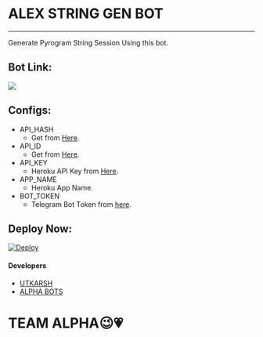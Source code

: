 # ALEX STRING GEN BOT


________

Generate Pyrogram String Session Using this bot.

## Bot Link:
<a href="https://t.me/session_genrobot"><img src="https://img.shields.io/badge/Telegram-Bot-blue.svg?logo=telegram"></a>

## Configs:
- API_HASH
  - Get from [Here](https://my.telegram.org).
- API_ID
  - Get from [Here](https://my.telegram.org).
- API_KEY
  - Heroku API Key from [Here](https://dashboard.heroku.com/account).
- APP_NAME
  - Heroku App Name.
- BOT_TOKEN
  - Telegram Bot Token from [here](https://t.me/BotFather).

## Deploy Now:
[![Deploy](https://www.herokucdn.com/deploy/button.svg)](https://heroku.com/deploy?template=https://github.com/utkarsh212646/pyrogramstringgenbot)


#### Developers
- [UTKARSH](https://t.me/allenspark10)
- [ ALPHA BOTS ](t.me/alpha_bot_updates)

# TEAM ALPHA😉💗

